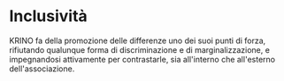 # Inclusività

KRINO fa della promozione delle differenze uno dei suoi punti di forza, rifiutando qualunque forma di discriminazione e di marginalizzazione, e impegnandosi attivamente per contrastarle, sia all'interno che all'esterno dell'associazione.
